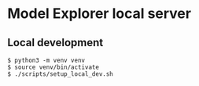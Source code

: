 # Model Explorer local server

## Local development

```
$ python3 -m venv venv
$ source venv/bin/activate
$ ./scripts/setup_local_dev.sh
```

